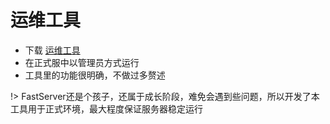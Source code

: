 # 运维工具

- 下载 <a href="https://wway.lanzoub.com/s/fskeeper" download target="_blank">运维工具</a> 
- 在正式服中以管理员方式运行
- 工具里的功能很明确，不做过多赘述

!> FastServer还是个孩子，还属于成长阶段，难免会遇到些问题，所以开发了本工具用于正式环境，最大程度保证服务器稳定运行

